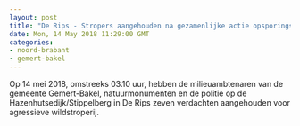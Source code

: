 ```yaml
---
layout: post
title: "De Rips - Stropers aangehouden na gezamenlijke actie opsporingsambtenaren"
date: Mon, 14 May 2018 11:29:00 GMT
categories: 
- noord-brabant 
- gemert-bakel 
---
```


Op 14 mei 2018, omstreeks 03.10 uur, hebben de milieuambtenaren van de gemeente Gemert-Bakel, natuurmonumenten en de politie op de Hazenhutsedijk/Stippelberg in De Rips zeven verdachten aangehouden voor agressieve wildstroperij.
